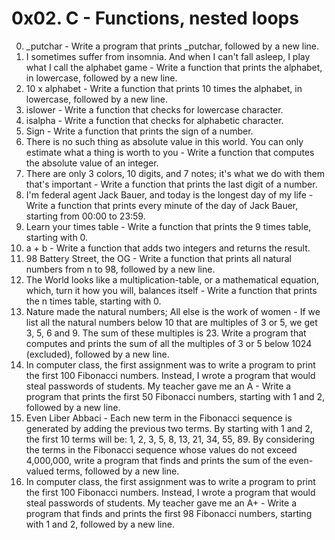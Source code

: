 # 0x02. C - Functions, nested loops
0. _putchar - Write a program that prints _putchar, followed by a new line.
1. I sometimes suffer from insomnia. And when I can't fall asleep, I play what I call the alphabet game - Write a function that prints the alphabet, in lowercase, followed by a new line.
2. 10 x alphabet - Write a function that prints 10 times the alphabet, in lowercase, followed by a new line.
3. islower - Write a function that checks for lowercase character.
4. isalpha - Write a function that checks for alphabetic character.
5. Sign - Write a function that prints the sign of a number.
6. There is no such thing as absolute value in this world. You can only estimate what a thing is worth to you - Write a function that computes the absolute value of an integer.
7. There are only 3 colors, 10 digits, and 7 notes; it's what we do with them that's important - Write a function that prints the last digit of a number.
8. I'm federal agent Jack Bauer, and today is the longest day of my life - Write a function that prints every minute of the day of Jack Bauer, starting from 00:00 to 23:59.
9. Learn your times table - Write a function that prints the 9 times table, starting with 0.
10. a + b - Write a function that adds two integers and returns the result.
11. 98 Battery Street, the OG - Write a function that prints all natural numbers from n to 98, followed by a new line.
12. The World looks like a multiplication-table, or a mathematical equation, which, turn it how you will, balances itself - Write a function that prints the n times table, starting with 0.
13. Nature made the natural numbers; All else is the work of women - If we list all the natural numbers below 10 that are multiples of 3 or 5, we get 3, 5, 6 and 9. The sum of these multiples is 23. Write a program that computes and prints the sum of all the multiples of 3 or 5 below 1024 (excluded), followed by a new line.
14. In computer class, the first assignment was to write a program to print the first 100 Fibonacci numbers. Instead, I wrote a program that would steal passwords of students. My teacher gave me an A - Write a program that prints the first 50 Fibonacci numbers, starting with 1 and 2, followed by a new line.
15. Even Liber Abbaci - Each new term in the Fibonacci sequence is generated by adding the previous two terms. By starting with 1 and 2, the first 10 terms will be: 1, 2, 3, 5, 8, 13, 21, 34, 55, 89. By considering the terms in the Fibonacci sequence whose values do not exceed 4,000,000, write a program that finds and prints the sum of the even-valued terms, followed by a new line.
16. In computer class, the first assignment was to write a program to print the first 100 Fibonacci numbers. Instead, I wrote a program that would steal passwords of students. My teacher gave me an A+ - Write a program that finds and prints the first 98 Fibonacci numbers, starting with 1 and 2, followed by a new line.

